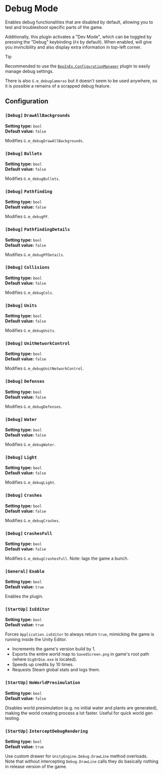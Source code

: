 
# Debug Mode

Enables debug functionalities that are disabled by default, allowing you to test and troubleshoot specific parts of the game.

Additionally, this plugin activates a "Dev Mode", which can be toggled by pressing the "Debug" keybinding (`F4` by default).
When enabled, will give you invincibility and also display extra information in top-left corner.

> [!TIP]
> Recommended to use the [`BepInEx.ConfigurationManager`](https://github.com/BepInEx/BepInEx.ConfigurationManager) plugin to easily manage debug settings.

There is also `G.m_debugCameras` but it doesn't seem to be used anywhere, so it is possible a remains of a scrapped debug feature.

## Configuration

### `[Debug]` `DrawAllBackgrounds`

**Setting type:** `bool` \
**Default value:** `false`

Modifies `G.m_debugDrawAllBackgrounds`.

### `[Debug]` `Bullets`

**Setting type:** `bool` \
**Default value:** `false`

Modifies `G.m_debugBullets`.

### `[Debug]` `Pathfinding`

**Setting type:** `bool` \
**Default value:** `false`

Modifies `G.m_debugPF`.

### `[Debug]` `PathfindingDetails`

**Setting type:** `bool` \
**Default value:** `false`

Modifies `G.m_debugPFDetails`.

### `[Debug]` `Collisions`

**Setting type:** `bool` \
**Default value:** `false`

Modifies `G.m_debugCols`.

### `[Debug]` `Units`

**Setting type:** `bool` \
**Default value:** `false`

Modifies `G.m_debugUnits`.

### `[Debug]` `UnitNetworkControl`

**Setting type:** `bool` \
**Default value:** `false`

Modifies `G.m_debugUnitNetworkControl`.

### `[Debug]` `Defenses`

**Setting type:** `bool` \
**Default value:** `false`

Modifies `G.m_debugDefenses`.

### `[Debug]` `Water`

**Setting type:** `bool` \
**Default value:** `false`

Modifies `G.m_debugWater`.

### `[Debug]` `Light`

**Setting type:** `bool` \
**Default value:** `false`

Modifies `G.m_debugLight`.

### `[Debug]` `Crashes`

**Setting type:** `bool` \
**Default value:** `false`

Modifies `G.m_debugCrashes`.

### `[Debug]` `CrashesFull`

**Setting type:** `bool` \
**Default value:** `false`

Modifies `G.m_debugCrashesFull`. Note: lags the game a bunch.

### `[General]` `Enable`

**Setting type:** `bool` \
**Default value:** `true`

Enables the plugin.

### `[StartUp]` `IsEditor`

**Setting type:** `bool` \
**Default value:** `true`

Forces `Application.isEditor` to always return `true`, mimicking the game is running inside the Unity Editor.
- Increments the game's version build by 1.
- Exports the entire world map to `SavedScreen.png` in game's root path (where `DigOrDie.exe` is located).
- Speeds up credits by 10 times.
- Requests Steam global stats and logs them.

### `[StartUp]` `NoWorldPresimulation`

**Setting type:** `bool` \
**Default value:** `false`

Disables world presimulation (e.g. no initial water and plants are generated), making the world creating process a lot faster. Useful for quick world gen testing.

### `[StartUp]` `InterceptDebugRendering`

**Setting type:** `bool` \
**Default value:** `true`

Use custom drawer for `UnityEngine.Debug.DrawLine` method overloads. Note that without intercepting `Debug.DrawLine` calls they do basically nothing in release version of the game.
